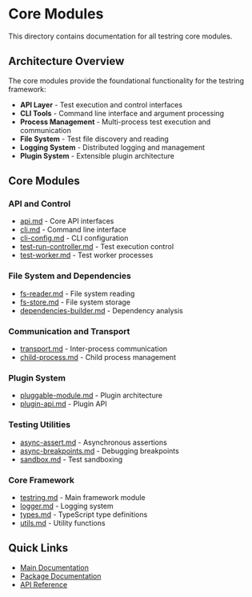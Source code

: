 # Core Modules

This directory contains documentation for all testring core modules.

## Architecture Overview

The core modules provide the foundational functionality for the testring framework:

- **API Layer** - Test execution and control interfaces
- **CLI Tools** - Command line interface and argument processing  
- **Process Management** - Multi-process test execution and communication
- **File System** - Test file discovery and reading
- **Logging System** - Distributed logging and management
- **Plugin System** - Extensible plugin architecture

## Core Modules

### API and Control
- [api.md](api.md) - Core API interfaces
- [cli.md](cli.md) - Command line interface
- [cli-config.md](cli-config.md) - CLI configuration
- [test-run-controller.md](test-run-controller.md) - Test execution control
- [test-worker.md](test-worker.md) - Test worker processes

### File System and Dependencies
- [fs-reader.md](fs-reader.md) - File system reading
- [fs-store.md](fs-store.md) - File system storage
- [dependencies-builder.md](dependencies-builder.md) - Dependency analysis

### Communication and Transport
- [transport.md](transport.md) - Inter-process communication
- [child-process.md](child-process.md) - Child process management

### Plugin System
- [pluggable-module.md](pluggable-module.md) - Plugin architecture
- [plugin-api.md](plugin-api.md) - Plugin API

### Testing Utilities
- [async-assert.md](async-assert.md) - Asynchronous assertions
- [async-breakpoints.md](async-breakpoints.md) - Debugging breakpoints
- [sandbox.md](sandbox.md) - Test sandboxing

### Core Framework
- [testring.md](testring.md) - Main framework module
- [logger.md](logger.md) - Logging system
- [types.md](types.md) - TypeScript type definitions
- [utils.md](utils.md) - Utility functions

## Quick Links

- [Main Documentation](../README.md)
- [Package Documentation](../packages/.md)
- [API Reference](../api/.md) 